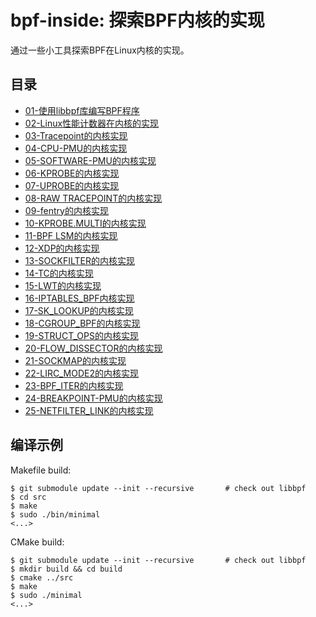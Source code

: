 # bpf-inside: 探索BPF内核的实现

通过一些小工具探索BPF在Linux内核的实现。

## 目录

* [01-使用libbpf库编写BPF程序](doc/01-write%20a%20bpf%20program%20with%20libbpf.md)
* [02-Linux性能计数器在内核的实现](doc/02-Performance%20Counters%20for%20Linux.md)
* [03-Tracepoint的内核实现](doc/03-tracepoint%20inside.md)
* [04-CPU-PMU的内核实现](doc/04-cpu%20pmu.md)
* [05-SOFTWARE-PMU的内核实现](doc/05-software%20pmu.md)
* [06-KPROBE的内核实现](doc/06-kprobe%20pmu.md)
* [07-UPROBE的内核实现](doc/07-uprobe.md)
* [08-RAW TRACEPOINT的内核实现](doc/08-raw%20tracepoint.md)
* [09-fentry的内核实现](doc/09-fentry.md)
* [10-KPROBE.MULTI的内核实现](doc/10-kprobe_multi.md)
* [11-BPF LSM的内核实现](doc/11-bpf%20lsm.md)
* [12-XDP的内核实现](doc/12-xdp.md)
* [13-SOCKFILTER的内核实现](doc/13-sockfilter.md)
* [14-TC的内核实现](doc/14-tc.md)
* [15-LWT的内核实现](doc/15-lwt.md)
* [16-IPTABLES_BPF内核实现](doc/16-iptables_bpf.md)
* [17-SK_LOOKUP的内核实现](doc/17-sk_lookup.md)
* [18-CGROUP_BPF的内核实现](doc/18-cgroup.md)
* [19-STRUCT_OPS的内核实现](doc/19-struct_ops.md)
* [20-FLOW_DISSECTOR的内核实现](doc/20-flow_dissector.md)
* [21-SOCKMAP的内核实现](doc/21-sockmap.md)
* [22-LIRC_MODE2的内核实现](doc/22-lirc_mode2.md)
* [23-BPF_ITER的内核实现](doc/23-bpf_iter.md)
* [24-BREAKPOINT-PMU的内核实现](doc/24-hw-breakpoint.md)
* [25-NETFILTER_LINK的内核实现](doc/25-netfilter_link.md)

## 编译示例

Makefile build:

```shell
$ git submodule update --init --recursive       # check out libbpf
$ cd src
$ make
$ sudo ./bin/minimal
<...>
```

CMake build:

```shell
$ git submodule update --init --recursive       # check out libbpf
$ mkdir build && cd build
$ cmake ../src
$ make
$ sudo ./minimal
<...>
```
